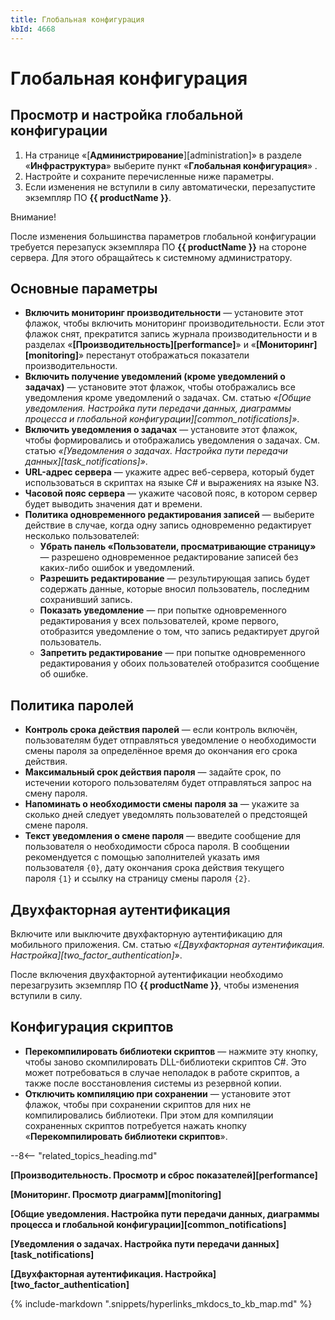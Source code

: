 ```yaml
---
title: Глобальная конфигурация
kbId: 4668
---
```


# Глобальная конфигурация

## Просмотр и настройка глобальной конфигурации

1. На странице «[**Администрирование**][administration]» в разделе «**Инфраструктура**» выберите пункт «**Глобальная конфигурация**» *‌*.
2. Настройте и сохраните перечисленные ниже параметры.
3. Если изменения не вступили в силу автоматически, перезапустите экземпляр ПО **{{ productName }}**.

Внимание!

После изменения большинства параметров глобальной конфигурации требуется перезапуск экземпляра ПО **{{ productName }}** на стороне сервера. Для этого обращайтесь к системному администратору.

## Основные параметры

- **Включить мониторинг производительности** — установите этот флажок, чтобы включить мониторинг производительности. Если этот флажок снят, прекратится запись журнала производительности и в разделах «**[Производительность][performance]**» и «**[Мониторинг][monitoring]**» перестанут отображаться показатели производительности.
- **Включить получение уведомлений (кроме уведомлений о задачах)** — установите этот флажок, чтобы отображались все уведомления кроме уведомлений о задачах. См. статью *«[Общие уведомления. Настройка пути передачи данных, диаграммы процесса и глобальной конфигурации][common_notifications]»*.
- **Включить уведомления о задачах** — установите этот флажок, чтобы формировались и отображались уведомления о задачах. См. статью *«[Уведомления о задачах. Настройка пути передачи данных][task_notifications]»*.
- **URL-адрес сервера** — укажите адрес веб-сервера, который будет использоваться в скриптах на языке C# и выражениях на языке N3.
- **Часовой пояс сервера** — укажите часовой пояс, в котором сервер будет выводить значения дат и времени.
- **Политика одновременного редактирования записей** — выберите действие в случае, когда одну запись одновременно редактирует несколько пользователей:
    - **Убрать панель «Пользователи, просматривающие страницу»** — разрешено одновременное редактирование записей без каких-либо ошибок и уведомлений.
    - **Разрешить редактирование** — результирующая запись будет содержать данные, которые вносил пользователь, последним сохранивший запись.
    - **Показать уведомление** — при попытке одновременного редактирования у всех пользователей, кроме первого, отобразится уведомление о том, что запись редактирует другой пользователь.
    - **Запретить редактирование** — при попытке одновременного редактирования у обоих пользователей отобразится сообщение об ошибке.

## Политика паролей

- **Контроль срока действия паролей** — если контроль включён, пользователям будет отправляться уведомление о необходимости смены пароля за определённое время до окончания его срока действия.
- **Максимальный срок действия пароля** — задайте срок, по истечении которого пользователям будет отправляться запрос на смену пароля.
- **Напоминать о необходимости смены пароля за** — укажите за сколько дней следует уведомлять пользователей о предстоящей смене пароля.
- **Текст уведомления о смене пароля** — введите сообщение для пользователя о необходимости сброса пароля. В сообщении рекомендуется с помощью заполнителей указать имя пользователя `{0}`, дату окончания срока действия текущего пароля `{1}` и ссылку на страницу смены пароля `{2}`.

## Двухфакторная аутентификация

Включите или выключите двухфакторную аутентификацию для мобильного приложения. См. статью *«[Двухфакторная аутентификация. Настройка][two_factor_authentication]»*.

После включения двухфакторной аутентификации необходимо перезагрузить экземпляр ПО **{{ productName }}**, чтобы изменения вступили в силу.

## Конфигурация скриптов

- **Перекомпилировать библиотеки скриптов** — нажмите эту кнопку, чтобы заново скомпилировать DLL-библиотеки скриптов C#. Это может потребоваться в случае неполадок в работе скриптов, а также после восстановления системы из резервной копии.
- **Отключить компиляцию при сохранении** — установите этот флажок, чтобы при сохранении скриптов для них не компилировались библиотеки. При этом для компиляции сохраненных скриптов потребуется нажать кнопку «**Перекомпилировать библиотеки скриптов**».

--8<-- "related_topics_heading.md"

**[Производительность. Просмотр и сброс показателей][performance]**

**[Мониторинг. Просмотр диаграмм][monitoring]**

**[Общие уведомления. Настройка пути передачи данных, диаграммы процесса и глобальной конфигурации][common_notifications]**

**[Уведомления о задачах. Настройка пути передачи данных][task_notifications]**

**[Двухфакторная аутентификация. Настройка][two_factor_authentication]**

{% include-markdown ".snippets/hyperlinks_mkdocs_to_kb_map.md" %}
